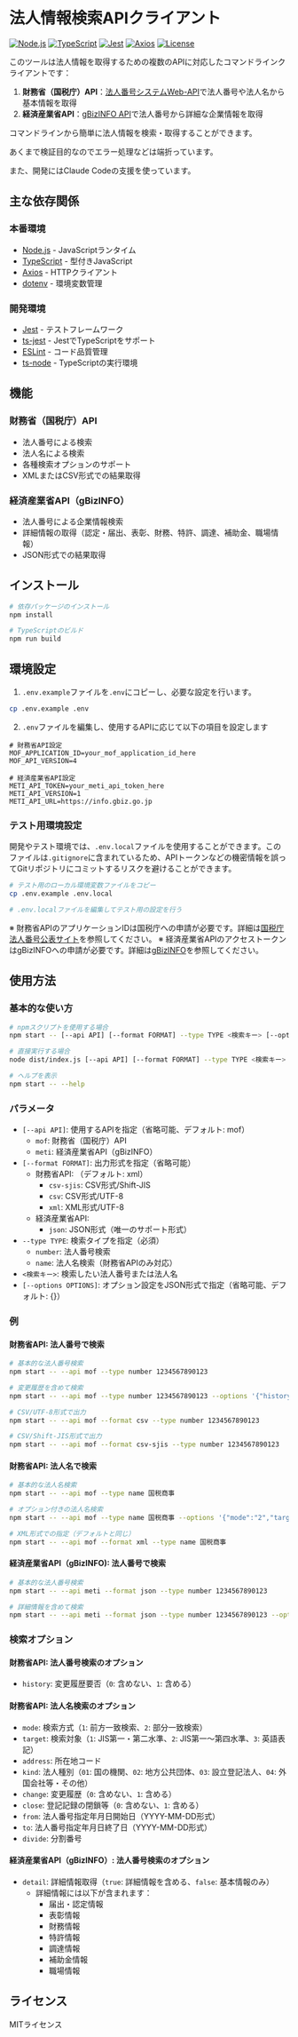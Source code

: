 # 法人情報検索APIクライアント

[![Node.js](https://img.shields.io/badge/node-%3E%3D18-brightgreen)](https://nodejs.org/)
[![TypeScript](https://img.shields.io/badge/typescript-%5E5.3.3-blue)](https://www.typescriptlang.org/)
[![Jest](https://img.shields.io/badge/jest-%5E29.7.0-red)](https://jestjs.io/)
[![Axios](https://img.shields.io/badge/axios-%5E1.6.7-orange)](https://axios-http.com/)
[![License](https://img.shields.io/badge/license-MIT-green)](LICENSE)

このツールは法人情報を取得するための複数のAPIに対応したコマンドラインクライアントです：

1. **財務省（国税庁）API**：[法人番号システムWeb-API](https://www.houjin-bangou.nta.go.jp/webapi/index.html)で法人番号や法人名から基本情報を取得
2. **経済産業省API**：[gBizINFO API](https://info.gbiz.go.jp/)で法人番号から詳細な企業情報を取得

コマンドラインから簡単に法人情報を検索・取得することができます。

あくまで検証目的なのでエラー処理などは端折っています。

また、開発にはClaude Codeの支援を使っています。

## 主な依存関係

### 本番環境

- [Node.js](https://nodejs.org/) - JavaScriptランタイム
- [TypeScript](https://www.typescriptlang.org/) - 型付きJavaScript
- [Axios](https://axios-http.com/) - HTTPクライアント
- [dotenv](https://github.com/motdotla/dotenv) - 環境変数管理

### 開発環境

- [Jest](https://jestjs.io/) - テストフレームワーク
- [ts-jest](https://kulshekhar.github.io/ts-jest/) - JestでTypeScriptをサポート
- [ESLint](https://eslint.org/) - コード品質管理
- [ts-node](https://typestrong.org/ts-node/) - TypeScriptの実行環境

## 機能

### 財務省（国税庁）API
- 法人番号による検索
- 法人名による検索
- 各種検索オプションのサポート
- XMLまたはCSV形式での結果取得

### 経済産業省API（gBizINFO）
- 法人番号による企業情報検索
- 詳細情報の取得（認定・届出、表彰、財務、特許、調達、補助金、職場情報）
- JSON形式での結果取得

## インストール

```bash
# 依存パッケージのインストール
npm install

# TypeScriptのビルド
npm run build
```

## 環境設定

1. `.env.example`ファイルを`.env`にコピーし、必要な設定を行います。

```bash
cp .env.example .env
```

2. `.env`ファイルを編集し、使用するAPIに応じて以下の項目を設定します

```
# 財務省API設定
MOF_APPLICATION_ID=your_mof_application_id_here
MOF_API_VERSION=4

# 経済産業省API設定
METI_API_TOKEN=your_meti_api_token_here
METI_API_VERSION=1
METI_API_URL=https://info.gbiz.go.jp
```

### テスト用環境設定

開発やテスト環境では、`.env.local`ファイルを使用することができます。このファイルは`.gitignore`に含まれているため、APIトークンなどの機密情報を誤ってGitリポジトリにコミットするリスクを避けることができます。

```bash
# テスト用のローカル環境変数ファイルをコピー
cp .env.example .env.local

# .env.localファイルを編集してテスト用の設定を行う
```

※ 財務省APIのアプリケーションIDは国税庁への申請が必要です。詳細は[国税庁法人番号公表サイト](https://www.houjin-bangou.nta.go.jp/)を参照してください。
※ 経済産業省APIのアクセストークンはgBizINFOへの申請が必要です。詳細は[gBizINFO](https://info.gbiz.go.jp/)を参照してください。

## 使用方法

### 基本的な使い方

```bash
# npmスクリプトを使用する場合
npm start -- [--api API] [--format FORMAT] --type TYPE <検索キー> [--options OPTIONS]

# 直接実行する場合
node dist/index.js [--api API] [--format FORMAT] --type TYPE <検索キー> [--options OPTIONS]

# ヘルプを表示
npm start -- --help
```

### パラメータ

- `[--api API]`: 使用するAPIを指定（省略可能、デフォルト: mof）
  - `mof`: 財務省（国税庁）API
  - `meti`: 経済産業省API（gBizINFO）
- `[--format FORMAT]`: 出力形式を指定（省略可能）
  - 財務省API: （デフォルト: xml）
    - `csv-sjis`: CSV形式/Shift-JIS
    - `csv`: CSV形式/UTF-8
    - `xml`: XML形式/UTF-8
  - 経済産業省API:
    - `json`: JSON形式（唯一のサポート形式）
- `--type TYPE`: 検索タイプを指定（必須）
  - `number`: 法人番号検索
  - `name`: 法人名検索（財務省APIのみ対応）
- `<検索キー>`: 検索したい法人番号または法人名
- `[--options OPTIONS]`: オプション設定をJSON形式で指定（省略可能、デフォルト: {}）

### 例

#### 財務省API: 法人番号で検索

```bash
# 基本的な法人番号検索
npm start -- --api mof --type number 1234567890123

# 変更履歴を含めて検索
npm start -- --api mof --type number 1234567890123 --options '{"history":"1"}'

# CSV/UTF-8形式で出力
npm start -- --api mof --format csv --type number 1234567890123

# CSV/Shift-JIS形式で出力
npm start -- --api mof --format csv-sjis --type number 1234567890123
```

#### 財務省API: 法人名で検索

```bash
# 基本的な法人名検索
npm start -- --api mof --type name 国税商事

# オプション付きの法人名検索
npm start -- --api mof --type name 国税商事 --options '{"mode":"2","target":"1","change":"1"}'

# XML形式での指定（デフォルトと同じ）
npm start -- --api mof --format xml --type name 国税商事
```

#### 経済産業省API（gBizINFO): 法人番号で検索

```bash
# 基本的な法人番号検索
npm start -- --api meti --format json --type number 1234567890123

# 詳細情報を含めて検索
npm start -- --api meti --format json --type number 1234567890123 --options '{"detail":true}'
```

### 検索オプション

#### 財務省API: 法人番号検索のオプション

- `history`: 変更履歴要否（`0`: 含めない、`1`: 含める）

#### 財務省API: 法人名検索のオプション

- `mode`: 検索方式（`1`: 前方一致検索、`2`: 部分一致検索）
- `target`: 検索対象（`1`: JIS第一・第二水準、`2`: JIS第一～第四水準、`3`: 英語表記）
- `address`: 所在地コード
- `kind`: 法人種別（`01`: 国の機関、`02`: 地方公共団体、`03`: 設立登記法人、`04`: 外国会社等・その他）
- `change`: 変更履歴（`0`: 含めない、`1`: 含める）
- `close`: 登記記録の閉鎖等（`0`: 含めない、`1`: 含める）
- `from`: 法人番号指定年月日開始日（YYYY-MM-DD形式）
- `to`: 法人番号指定年月日終了日（YYYY-MM-DD形式）
- `divide`: 分割番号

#### 経済産業省API（gBizINFO）: 法人番号検索のオプション

- `detail`: 詳細情報取得（`true`: 詳細情報を含める、`false`: 基本情報のみ）
  - 詳細情報には以下が含まれます：
    - 届出・認定情報
    - 表彰情報
    - 財務情報
    - 特許情報
    - 調達情報
    - 補助金情報
    - 職場情報

## ライセンス

MITライセンス
